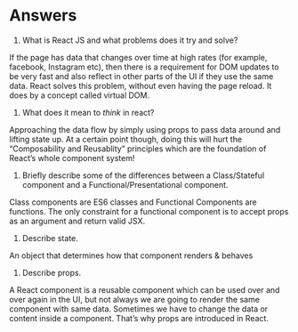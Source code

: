 # Answers

1.  What is React JS and what problems does it try and solve?

If the page has data that changes over time at high rates (for example, facebook, Instagram etc), then there is a requirement for DOM updates to be very fast and also reflect in other parts of the UI if they use the same data.
React solves this problem, without even having the page reload. It does by a concept called virtual DOM. 


1.  What does it mean to _think_ in react?

Approaching the data flow by simply using props to pass data around and lifting state up. At a certain point though, doing this will hurt the “Composability and Reusablity” principles which are the foundation of React’s whole component system! 

1.  Briefly describe some of the differences between a Class/Stateful component and a Functional/Presentational component.


Class components are ES6 classes and Functional Components are functions. The only constraint for a functional component is to accept props as an argument and return valid JSX.

1.  Describe state.

An object that determines how that component renders & behaves

1.  Describe props.

A React component is a reusable component which can be used over and over again in the UI, but not always we are going to render the same component with same data. Sometimes we have to change the data or content inside a component. That’s why props are introduced in React. 

